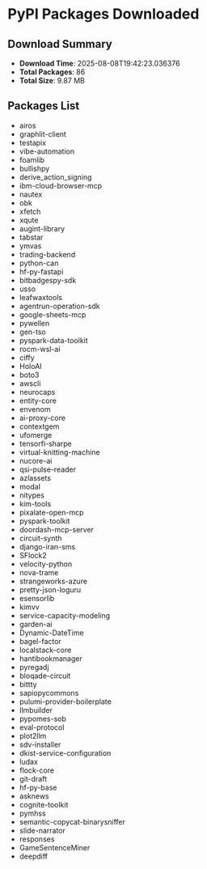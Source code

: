 # PyPI Packages Downloaded

## Download Summary
- **Download Time**: 2025-08-08T19:42:23.036376
- **Total Packages**: 86
- **Total Size**: 9.87 MB

## Packages List
- airos
- graphlit-client
- testapix
- vibe-automation
- foamlib
- bullishpy
- derive_action_signing
- ibm-cloud-browser-mcp
- nautex
- obk
- xfetch
- xqute
- augint-library
- tabstar
- ymvas
- trading-backend
- python-can
- hf-py-fastapi
- bitbadgespy-sdk
- usso
- leafwaxtools
- agentrun-operation-sdk
- google-sheets-mcp
- pywellen
- gen-tso
- pyspark-data-toolkit
- rocm-wsl-ai
- ciffy
- HoloAI
- boto3
- awscli
- neurocaps
- entity-core
- envenom
- ai-proxy-core
- contextgem
- ufomerge
- tensorfi-sharpe
- virtual-knitting-machine
- nucore-ai
- qsi-pulse-reader
- azlassets
- modal
- nitypes
- kim-tools
- pixalate-open-mcp
- pyspark-toolkit
- doordash-mcp-server
- circuit-synth
- django-iran-sms
- SFlock2
- velocity-python
- nova-trame
- strangeworks-azure
- pretty-json-loguru
- esensorlib
- kimvv
- service-capacity-modeling
- garden-ai
- Dynamic-DateTime
- bagel-factor
- localstack-core
- hantibookmanager
- pyregadj
- bloqade-circuit
- bittty
- sapiopycommons
- pulumi-provider-boilerplate
- llmbuilder
- pypomes-sob
- eval-protocol
- plot2llm
- sdv-installer
- dkist-service-configuration
- ludax
- flock-core
- git-draft
- hf-py-base
- asknews
- cognite-toolkit
- pymhss
- semantic-copycat-binarysniffer
- slide-narrator
- responses
- GameSentenceMiner
- deepdiff
